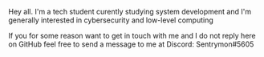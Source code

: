Hey all. 
I'm a tech student curently studying system development and I'm generally interested in cybersecurity and low-level computing


If you for some reason want to get in touch with me and I do not reply here on GitHub feel free to send a message to me at Discord: Sentrymon#5605
